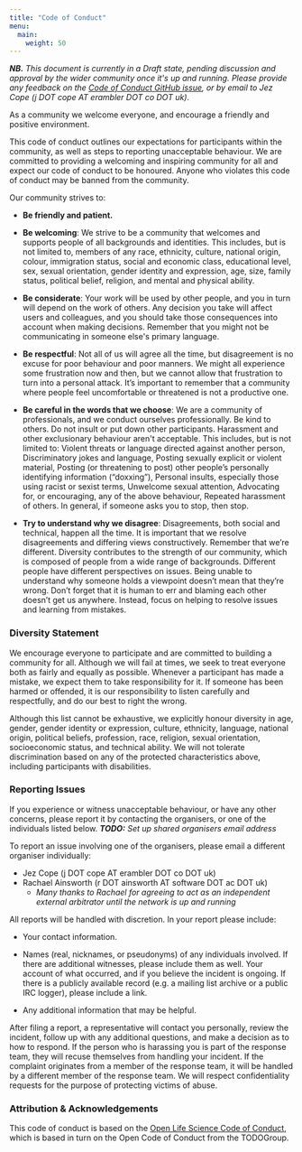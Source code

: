 ```yaml
---
title: "Code of Conduct"
menu:
  main:
    weight: 50
---
```


_**NB.** This document is currently in a Draft state, pending discussion and
approval by the wider community once it's up and running. Please provide any
feedback on the [Code of Conduct GitHub issue][GH issue], or by email to Jez
Cope (j DOT cope AT erambler DOT co DOT uk)._

[GH issue]: https://github.com/jezcope/glam-datasci/issues/3

As a community we welcome everyone, and encourage a friendly and positive environment.

This code of conduct outlines our expectations for participants within the
community, as well as steps to reporting unacceptable behaviour. We are
committed to providing a welcoming and inspiring community for all and expect
our code of conduct to be honoured. Anyone who violates this code of conduct may
be banned from the community.

Our community strives to:

- **Be friendly and patient.**

- **Be welcoming**: We strive to be a community that welcomes and supports
  people of all backgrounds and identities. This includes, but is not limited
  to, members of any race, ethnicity, culture, national origin, colour,
  immigration status, social and economic class, educational level, sex, sexual
  orientation, gender identity and expression, age, size, family status,
  political belief, religion, and mental and physical ability.

- **Be considerate**: Your work will be used by other people, and you in turn
  will depend on the work of others. Any decision you take will affect users and
  colleagues, and you should take those consequences into account when making
  decisions. Remember that you might not be communicating in someone else's
  primary language.

- **Be respectful**: Not all of us will agree all the time, but disagreement is
  no excuse for poor behaviour and poor manners. We might all experience some
  frustration now and then, but we cannot allow that frustration to turn into a
  personal attack. It’s important to remember that a community where people feel
  uncomfortable or threatened is not a productive one.

- **Be careful in the words that we choose**: We are a community of
  professionals, and we conduct ourselves professionally. Be kind to others. Do
  not insult or put down other participants. Harassment and other exclusionary
  behaviour aren't acceptable. This includes, but is not limited to: Violent
  threats or language directed against another person, Discriminatory jokes and
  language, Posting sexually explicit or violent material, Posting (or
  threatening to post) other people’s personally identifying information
  (“doxxing”), Personal insults, especially those using racist or sexist terms,
  Unwelcome sexual attention, Advocating for, or encouraging, any of the above
  behaviour, Repeated harassment of others. In general, if someone asks you to
  stop, then stop.

- **Try to understand why we disagree**: Disagreements, both social and
  technical, happen all the time. It is important that we resolve disagreements
  and differing views constructively. Remember that we’re different. Diversity
  contributes to the strength of our community, which is composed of people from
  a wide range of backgrounds. Different people have different perspectives on
  issues. Being unable to understand why someone holds a viewpoint doesn’t mean
  that they’re wrong. Don’t forget that it is human to err and blaming each
  other doesn’t get us anywhere. Instead, focus on helping to resolve issues and
  learning from mistakes.

### Diversity Statement

We encourage everyone to participate and are committed to building a community
for all. Although we will fail at times, we seek to treat everyone both as
fairly and equally as possible. Whenever a participant has made a mistake, we
expect them to take responsibility for it. If someone has been harmed or
offended, it is our responsibility to listen carefully and respectfully, and do
our best to right the wrong.

Although this list cannot be exhaustive, we explicitly honour diversity in age,
gender, gender identity or expression, culture, ethnicity, language, national
origin, political beliefs, profession, race, religion, sexual orientation,
socioeconomic status, and technical ability. We will not tolerate discrimination
based on any of the protected characteristics above, including participants with
disabilities.

### Reporting Issues

If you experience or witness unacceptable behaviour, or have any other concerns,
please report it by contacting the organisers, or one of the individuals listed
below.
_**TODO:** Set up shared organisers email address_

To report an issue involving one of the organisers, please email a different
organiser individually:

- Jez Cope (j DOT cope AT erambler DOT co DOT uk)
- Rachael Ainsworth (r DOT ainsworth AT software DOT ac DOT uk)
  - _Many thanks to Rachael for agreeing to act as an independent external
    arbitrator until the network is up and running_

All reports will be handled with discretion. In your report please include:

- Your contact information.

- Names (real, nicknames, or pseudonyms) of any individuals involved. If there
  are additional witnesses, please include them as well. Your account of what
  occurred, and if you believe the incident is ongoing. If there is a publicly
  available record (e.g. a mailing list archive or a public IRC logger), please
  include a link.

- Any additional information that may be helpful.

After filing a report, a representative will contact you personally, review the
incident, follow up with any additional questions, and make a decision as to how
to respond. If the person who is harassing you is part of the response team,
they will recuse themselves from handling your incident. If the complaint
originates from a member of the response team, it will be handled by a different
member of the response team. We will respect confidentiality requests for the
purpose of protecting victims of abuse.

### Attribution & Acknowledgements

This code of conduct is based on the [Open Life Science Code of Conduct][],
which is based in turn on the Open Code of Conduct from the TODOGroup.

[Open Life Science Code of Conduct]: https://openlifesci.org/code-of-conduct
